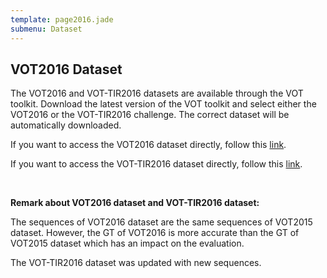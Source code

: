 ```yaml
---
template: page2016.jade
submenu: Dataset
---
```


## VOT2016 Dataset

The VOT2016 and VOT-TIR2016 datasets are available through the VOT toolkit.
Download the latest version of the VOT toolkit and select either the VOT2016 or the VOT-TIR2016 challenge. The correct dataset will be automatically downloaded.

If you want to access the VOT2016 dataset directly, follow this [link](http://box.vicos.si/vot/vot2016.zip).

If you want to access the VOT-TIR2016 dataset directly, follow this [link](http://box.vicos.si/vot/vot-tir2016.zip).

<br>

**Remark about VOT2016 dataset and VOT-TIR2016 dataset:**

The sequences of VOT2016 dataset are the same sequences of VOT2015 dataset.
However, the GT of VOT2016 is more accurate than the GT of VOT2015 dataset which has an impact on the evaluation.

The VOT-TIR2016 dataset was updated with new sequences.
